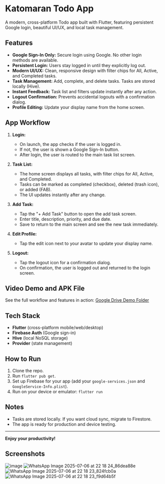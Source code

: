 # Katomaran Todo App

A modern, cross-platform Todo app built with Flutter, featuring persistent Google login, beautiful UI/UX, and local task management.

## Features
- **Google Sign-In Only:** Secure login using Google. No other login methods are available.
- **Persistent Login:** Users stay logged in until they explicitly log out.
- **Modern UI/UX:** Clean, responsive design with filter chips for All, Active, and Completed tasks.
- **Task Management:** Add, complete, and delete tasks. Tasks are stored locally (Hive).
- **Instant Feedback:** Task list and filters update instantly after any action.
- **Logout Confirmation:** Prevents accidental logouts with a confirmation dialog.
- **Profile Editing:** Update your display name from the home screen.

## App Workflow
1. **Login:**
   - On launch, the app checks if the user is logged in.
   - If not, the user is shown a Google Sign-In button.
   - After login, the user is routed to the main task list screen.

2. **Task List:**
   - The home screen displays all tasks, with filter chips for All, Active, and Completed.
   - Tasks can be marked as completed (checkbox), deleted (trash icon), or added (FAB).
   - The UI updates instantly after any change.

3. **Add Task:**
   - Tap the "+ Add Task" button to open the add task screen.
   - Enter title, description, priority, and due date.
   - Save to return to the main screen and see the new task immediately.

4. **Edit Profile:**
   - Tap the edit icon next to your avatar to update your display name.

5. **Logout:**
   - Tap the logout icon for a confirmation dialog.
   - On confirmation, the user is logged out and returned to the login screen.

## Video Demo and APK File
See the full workflow and features in action:
[Google Drive Demo Folder](https://drive.google.com/drive/folders/1hPkNO2O6HnMPuX_UOJ-Yy3WHZ6Nl1tB5?usp=sharing)

## Tech Stack
- **Flutter** (cross-platform mobile/web/desktop)
- **Firebase Auth** (Google sign-in)
- **Hive** (local NoSQL storage)
- **Provider** (state management)

## How to Run
1. Clone the repo.
2. Run `flutter pub get`.
3. Set up Firebase for your app (add your `google-services.json` and `GoogleService-Info.plist`).
4. Run on your device or emulator: `flutter run`

## Notes
- Tasks are stored locally. If you want cloud sync, migrate to Firestore.
- The app is ready for production and device testing.

---

**Enjoy your productivity!**

## Screenshots
![image](https://github.com/user-attachments/assets/148787cf-f84c-4c9c-959d-72ea92cb29f1)
![WhatsApp Image 2025-07-06 at 22 18 24_86dea88e](https://github.com/user-attachments/assets/e66a5d30-f350-47c7-aaf9-3b5308d1c846)
![WhatsApp Image 2025-07-06 at 22 18 23_824fcb0a](https://github.com/user-attachments/assets/fdbecbc8-4ad0-4858-adf0-cf76d97a57d5)
![WhatsApp Image 2025-07-06 at 22 18 23_f9d64b5f](https://github.com/user-attachments/assets/b5400b43-32c1-45e8-851b-9113d1e290f4)




